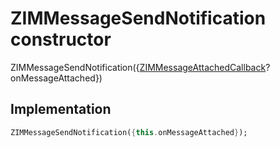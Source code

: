 


# ZIMMessageSendNotification constructor







ZIMMessageSendNotification({[ZIMMessageAttachedCallback](../../zego_uikit_prebuilt_live_audio_room/ZIMMessageAttachedCallback.md)? onMessageAttached})





## Implementation

```dart
ZIMMessageSendNotification({this.onMessageAttached});
```







